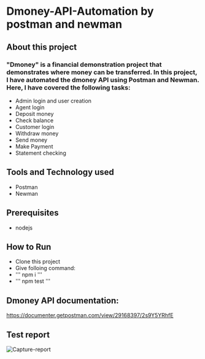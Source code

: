 # Dmoney-API-Automation by postman and newman

## About this project
### "Dmoney" is a financial demonstration project that demonstrates where money can be transferred. In this project, I have automated the dmoney API using Postman and Newman. Here, I have covered the following tasks:

- Admin login and user creation
- Agent login
- Deposit money
- Check balance
- Customer login
- Withdraw money
- Send money
- Make Payment
- Statement checking

## Tools and  Technology used
- Postman
- Newman

## Prerequisites
- nodejs

## How to Run
- Clone this project
- Give folloing command:
- ''' npm i '''
- ''' npm test '''

## Dmoney API documentation:
https://documenter.getpostman.com/view/29168397/2s9Y5YRhfE

## Test report
![Capture-report](https://github.com/Ratulhasan88/Dmoney-API-Automation-Newman/assets/135263807/8e516ef2-4276-4f4c-8cbd-5e23b2530282)
